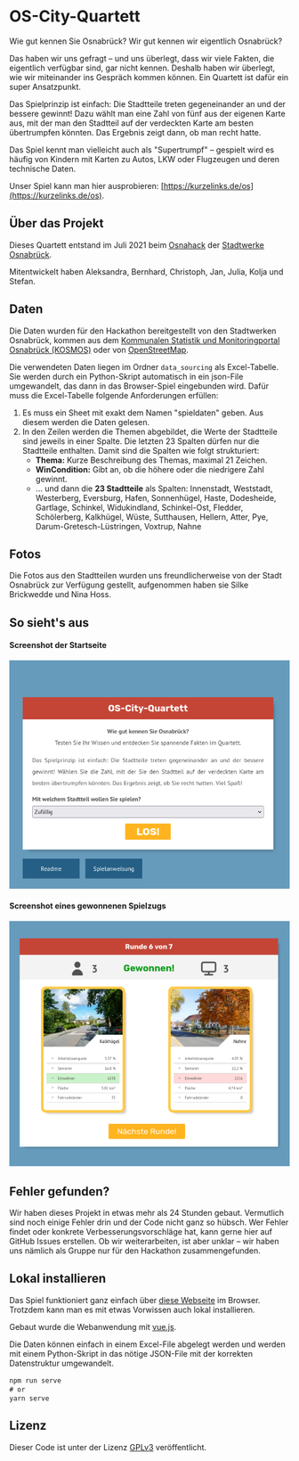 # OS-City-Quartett

Wie gut kennen Sie Osnabrück? Wir gut kennen wir eigentlich Osnabrück? 

Das haben wir uns gefragt – und uns überlegt, dass wir viele Fakten, die eigentlich verfügbar sind, gar nicht kennen. Deshalb haben wir überlegt, wie wir miteinander ins Gespräch kommen können. Ein Quartett ist dafür ein super Ansatzpunkt.

Das Spielprinzip ist einfach: Die Stadtteile treten gegeneinander an und der bessere gewinnt! Dazu wählt man eine Zahl von fünf aus der eigenen Karte aus, mit der man den Stadtteil auf der verdeckten Karte am besten übertrumpfen könnten. Das Ergebnis zeigt dann, ob man recht hatte.

Das Spiel kennt man vielleicht auch als "Supertrumpf" – gespielt wird es häufig von Kindern mit Karten zu Autos, LKW oder Flugzeugen und deren technische Daten.

Unser Spiel kann man hier ausprobieren: [https://kurzelinks.de/os](https://kurzelinks.de/os).

## Über das Projekt

Dieses Quartett entstand im Juli 2021 beim [Osnahack](https://osnahack.de) der [Stadtwerke Osnabrück](https://www.stadtwerke-osnabrueck.de).

Mitentwickelt haben Aleksandra, Bernhard, Christoph, Jan, Julia, Kolja und Stefan.

## Daten

Die Daten wurden für den Hackathon bereitgestellt von den Stadtwerken Osnabrück, kommen aus dem [Kommunalen Statistik und Monitoringportal Osnabrück (KOSMOS)](https://geo.osnabrueck.de/kosmos/ziel_1/atlas.html?select=Stadtgrenze) oder von [OpenStreetMap](https://www.openstreetmap.org).

Die verwendeten Daten liegen im Ordner `data_sourcing` als Excel-Tabelle. Sie werden durch ein Python-Skript automatisch in ein json-File umgewandelt, das dann in das Browser-Spiel eingebunden wird. Dafür muss die Excel-Tabelle folgende Anforderungen erfüllen:

1. Es muss ein Sheet mit exakt dem Namen "spieldaten" geben. Aus diesem werden die Daten gelesen.
2. In den Zeilen werden die Themen abgebildet, die Werte der Stadtteile sind jeweils in einer Spalte. Die letzten 23 Spalten dürfen nur die Stadtteile enthalten. Damit sind die Spalten wie folgt strukturiert:
    * **Thema:** Kurze Beschreibung des Themas, maximal 21 Zeichen.
    * **WinCondition:** Gibt an, ob die höhere oder die niedrigere Zahl gewinnt.
    * ... und dann die **23 Stadtteile** als Spalten: Innenstadt, Weststadt, Westerberg, Eversburg, Hafen, Sonnenhügel, Haste, Dodesheide, Gartlage, Schinkel, Widukindland, Schinkel-Ost, Fledder, Schölerberg, Kalkhügel, Wüste, Sutthausen, Hellern, Atter, Pye, Darum-Gretesch-Lüstringen, Voxtrup, Nahne

## Fotos

Die Fotos aus den Stadtteilen wurden uns freundlicherweise von der Stadt Osnabrück zur Verfügung gestellt, aufgenommen haben sie Silke Brickwedde und Nina Hoss.

## So sieht's aus

#### Screenshot der Startseite
![Screenshot Desktop-Ansicht Startseite](https://raw.githubusercontent.com/DutchGerman/quartier-quartett/main/doc/screenshot-os-city-quartett-startseite.png)

#### Screenshot eines gewonnenen Spielzugs
![Screenshot Desktop-Ansicht Gewonnen](https://github.com/DutchGerman/quartier-quartett/blob/main/doc/screenshot-os-city-quartett-gewonnen.png)

## Fehler gefunden?

Wir haben dieses Projekt in etwas mehr als 24 Stunden gebaut. Vermutlich sind noch einige Fehler drin und der Code nicht ganz so hübsch. Wer Fehler findet oder konkrete Verbesserungsvorschläge hat, kann gerne hier auf GitHub Issues erstellen. Ob wir weiterarbeiten, ist aber unklar – wir haben uns nämlich als Gruppe nur für den Hackathon zusammengefunden.

## Lokal installieren

Das Spiel funktioniert ganz einfach über [diese Webseite](https://dutchgerman.github.io/quartier-quartett/) im Browser. Trotzdem kann man es mit etwas Vorwissen auch lokal installieren.

Gebaut wurde die Webanwendung mit [vue.js](https://vuejs.org/).

Die Daten können einfach in einem Excel-File abgelegt werden und werden mit einem Python-Skript in das nötige JSON-File mit der korrekten Datenstruktur umgewandelt.

```
npm run serve
# or
yarn serve
```

## Lizenz

Dieser Code ist unter der Lizenz [GPLv3](https://www.gnu.org/licenses/gpl-3.0.txt) veröffentlicht.
